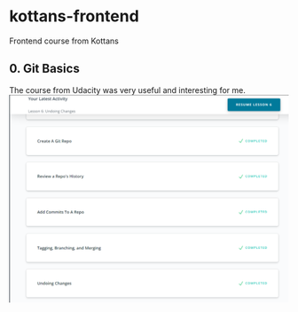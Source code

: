 # kottans-frontend
Frontend course from Kottans

## 0. Git Basics
The course from Udacity was very useful and interesting for me.
![image of finished course on Udacity](https://github.com/WEremite/kottans-frontend/blob/main/Images/Udacity-git-course.png)
